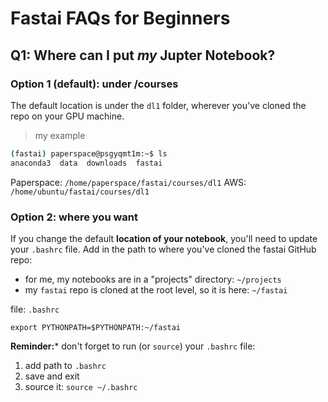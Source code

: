 # Fastai FAQs for Beginners

## Q1:  Where can I put _my_ Jupter Notebook?

### Option 1 (default):  under /courses
The default location is under the `dl1` folder, wherever you've cloned the repo on your GPU machine.
>my example
```bash
(fastai) paperspace@psgyqmt1m:~$ ls
anaconda3  data  downloads  fastai
```
Paperspace:  `/home/paperspace/fastai/courses/dl1`
AWS:         `/home/ubuntu/fastai/courses/dl1`

### Option 2:  where you want
If you change the default **location of your notebook**, you'll need to update your `.bashrc` file.  Add in the path to where you've cloned the fastai GitHub repo:  
- for me, my notebooks are in a "projects" directory:  `~/projects`
- my `fastai` repo is cloned at the root level, so it is here:  `~/fastai`

file:  `.bashrc`  
```
export PYTHONPATH=$PYTHONPATH:~/fastai
```  
**Reminder:*** don't forget to run (or `source`) your `.bashrc` file:  
1.  add path to `.bashrc`
2.  save and exit
3.  source it:  `source ~/.bashrc`

